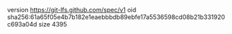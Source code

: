 version https://git-lfs.github.com/spec/v1
oid sha256:61a65f05e4b7b182e1eaebbbdb89ebfe17a5536598cd08b21b331920c693a04d
size 4395
